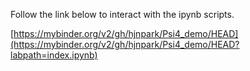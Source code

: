 Follow the link below to interact with the ipynb scripts.

[https://mybinder.org/v2/gh/hjnpark/Psi4_demo/HEAD](https://mybinder.org/v2/gh/hjnpark/Psi4_demo/HEAD?labpath=index.ipynb)

